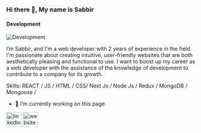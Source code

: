 ### Hi there 👋, My name is Sabbir
#### Development
![Development](https://media.licdn.com/dms/image/D5616AQFcBGAQRR9VMQ/profile-displaybackgroundimage-shrink_350_1400/0/1685864401503?e=1697673600&v=beta&t=a5IiyYPR7UDdGmKKzvG9ww1OndenrblKjwqx2Gjbws8)

 I’m Sabbir, and I'm a web developer with 2 years of experience in the field. I'm passionate about creating intuitive, user-friendly websites that are both aesthetically pleasing and functional to use. I want to boost up my career as a web developer with the assistance of the knowledge of development to contribute to a company for its growth.

Skills: REACT / JS / HTML / CSS/ Next Js / Node Js / Redux / MongoDB / Mongoose / 

- 🔭 I’m currently working on this page. 


[<img src='https://cdn.jsdelivr.net/npm/simple-icons@3.0.1/icons/linkedin.svg' alt='linkedin' height='40'>](https://www.linkedin.com/in/https://www.linkedin.com/in/sabbir0911//)  [<img src='https://cdn.jsdelivr.net/npm/simple-icons@3.0.1/icons/icloud.svg' alt='website' height='40'>](https://adorable-croquembouche-c1ee42.netlify.app/)  

